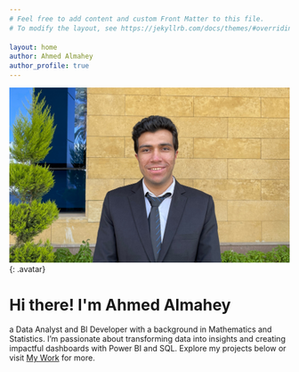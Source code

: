 ```yaml
---
# Feel free to add content and custom Front Matter to this file.
# To modify the layout, see https://jekyllrb.com/docs/themes/#overriding-theme-defaults

layout: home
author: Ahmed Almahey
author_profile: true
---
```

![Ahmed Almahey](/assets/images/IMG_20250911_153717.jpg){: .avatar}
# Hi there! I'm Ahmed Almahey
a Data Analyst and BI Developer with a background in Mathematics and Statistics. I’m passionate about transforming data into insights and creating impactful dashboards with Power BI and SQL. Explore my projects below or visit [My Work](/mywork) for more.
